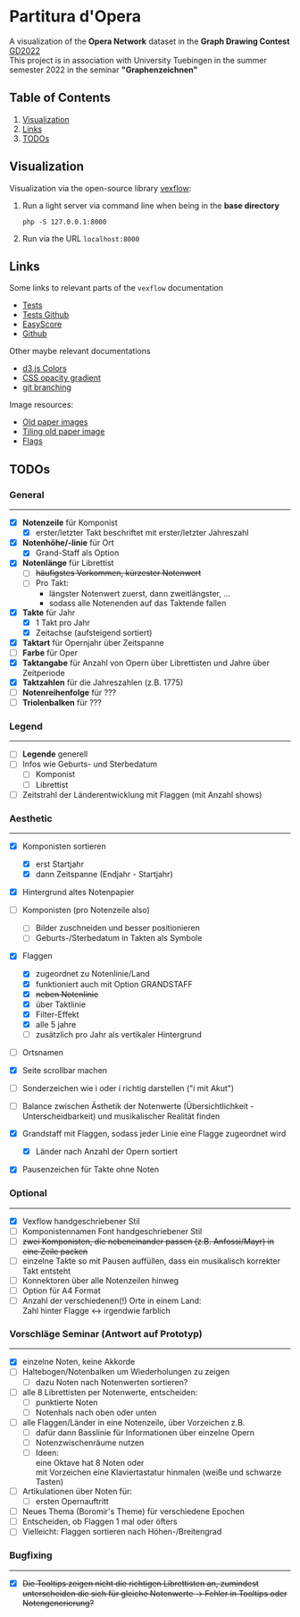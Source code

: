 # Partitura d'Opera

A visualization of the **Opera Network** dataset in the **Graph Drawing Contest** [GD2022](http://mozart.diei.unipg.it/gdcontest/contest2022/contest.html)  
This project is in association with University Tuebingen in the summer semester 2022 in the seminar **"Graphenzeichnen"**

## Table of Contents
1. [Visualization](#1)
1. [Links](#2)
1. [TODOs](#3)

<a name="1"></a>
## Visualization

Visualization via the open-source library [vexflow](https://github.com/0xfe/vexflow):
<!-- 1. find file under `bin/sheet.php` -->
1. Run a light server via command line when being in the **base directory**
	```command
	php -S 127.0.0.1:8000
	```
1. Run via the URL `localhost:8000`
<!-- 1. Run the file `sheet.php` via the URL `localhost:8000/bin/sheet.php` -->

<a name="2"></a>
## Links

Some links to relevant parts of the `vexflow` documentation
- [Tests](http://vexflow.com/tests/?StaveConnector%20module%3A%20StaveConnector%20Combined%20Draw%20Test%20(Canvas))
- [Tests Github](https://github.com/0xfe/vexflow/tree/master/tests)
- [EasyScore](https://github.com/0xfe/vexflow/wiki/Using-EasyScore)
- [Github](https://github.com/0xfe/vexflow)

Other maybe relevant documentations
- [d3.js Colors](https://d3-graph-gallery.com/graph/custom_color.html)
- [CSS opacity gradient](https://stackoverflow.com/questions/15597167/css3-opacity-gradient)
- [git branching](https://git-scm.com/book/en/v2/Git-Branching-Basic-Branching-and-Merging)

Image resources:
- [Old paper images](https://learn-photoshop.club/resources/graphics/50-high-resolution-old-paper-backgrounds-for-free/)
- [Tiling old paper image](https://lostandtaken.com/downloads/tan-seamless-paper-textures-2/)
- [Flags](https://www.countryflags.com/)

<a name="3"></a>
## TODOs

### General
---

- [x] **Notenzeile** für Komponist
	- [x] erster/letzter Takt beschriftet mit erster/letzter Jahreszahl
- [x] **Notenhöhe/-linie** für Ort
	- [x] Grand-Staff als Option
- [x] **Notenlänge** für Librettist
	- [ ] ~~häufigstes Vorkommen, kürzester Notenwert~~
	- [ ] Pro Takt:
		- längster Notenwert zuerst, dann zweitlängster, ...
		- sodass alle Notenenden auf das Taktende fallen
- [x] **Takte** für Jahr
	- [x] 1 Takt pro Jahr
	- [x] Zeitachse (aufsteigend sortiert)
- [x] **Taktart** für Opernjahr über Zeitspanne
- [ ] **Farbe** für Oper
- [x] **Taktangabe** für Anzahl von Opern über Librettisten und Jahre über Zeitperiode
- [x] **Taktzahlen** für die Jahreszahlen (z.B. 1775)
- [ ] **Notenreihenfolge** für ???
- [ ] **Triolenbalken** für ???

### Legend
---

- [ ] **Legende** generell
- [ ] Infos wie Geburts- und Sterbedatum
	- [ ] Komponist
	- [ ] Librettist
- [ ] Zeitstrahl der Länderentwicklung mit Flaggen (mit Anzahl shows)

### Aesthetic
---

- [x] Komponisten sortieren
	- [x] erst Startjahr
	- [x] dann Zeitspanne (Endjahr - Startjahr)
- [x] Hintergrund altes Notenpapier
- [ ] Komponisten (pro Notenzeile also)
	- [ ] Bilder zuschneiden und besser positionieren
	- [ ] Geburts-/Sterbedatum in Takten als Symbole
- [x] Flaggen
	- [x] zugeordnet zu Notenlinie/Land
	- [x] funktioniert auch mit Option GRANDSTAFF
	- [x] ~~neben Notenlinie~~
	- [x] über Taktlinie
	- [x] Filter-Effekt
	- [x] alle 5 jahre
	- [ ] zusätzlich pro Jahr als vertikaler Hintergrund
- [ ] Ortsnamen
- [x] Seite scrollbar machen
- [ ] Sonderzeichen wie ì oder í richtig darstellen ("i mit Akut")
- [ ] Balance zwischen Ästhetik der Notenwerte (Übersichtlichkeit - Unterscheidbarkeit) und musikalischer Realität finden
- [x] Grandstaff mit Flaggen, sodass jeder Linie eine Flagge zugeordnet wird
	- [x] Länder nach Anzahl der Opern sortiert
- [x] Pausenzeichen für Takte ohne Noten


### Optional
---

- [x] Vexflow handgeschriebener Stil
- [ ] Komponistennamen Font handgeschriebener Stil
- [ ] ~~zwei Komponisten, die nebeneinander passen (z.B. Anfossi/Mayr) in eine Zeile packen~~
- [ ] einzelne Takte so mit Pausen auffüllen, dass ein musikalisch korrekter Takt entsteht
- [ ] Konnektoren über alle Notenzeilen hinweg
- [ ] Option für A4 Format
- [ ] Anzahl der verschiedenen(!) Orte in einem Land:  
	Zahl hinter Flagge &harr; irgendwie farblich

### Vorschläge Seminar (Antwort auf Prototyp)
---

- [x] einzelne Noten, keine Akkorde
- [ ] Haltebogen/Notenbalken um Wiederholungen zu zeigen
	- [ ] dazu Noten nach Notenwerten sortieren?
- [ ] alle 8 Librettisten per Notenwerte, entscheiden:
	- [ ] punktierte Noten
	- [ ] Notenhals nach oben oder unten
- [ ] alle Flaggen/Länder in eine Notenzeile, über Vorzeichen z.B.
	- [ ] dafür dann Basslinie für Informationen über einzelne Opern
	- [ ] Notenzwischenräume nutzen
	- [ ] Ideen:  
	eine Oktave hat 8 Noten oder  
	mit Vorzeichen eine Klaviertastatur hinmalen (weiße und schwarze Tasten)
- [ ] Artikulationen über Noten für:
	- [ ] ersten Opernauftritt
- [ ] Neues Thema (Boromir's Theme) für verschiedene Epochen
- [ ] Entscheiden, ob Flaggen 1 mal oder öfters
- [ ] Vielleicht: Flaggen sortieren nach Höhen-/Breitengrad

### Bugfixing
---

- [x] ~~Die Tooltips zeigen nicht die richtigen Librettisten an, zumindest unterscheiden die sich für gleiche Notenwerte -> Fehler in Tooltips oder Notengenerierung?~~
